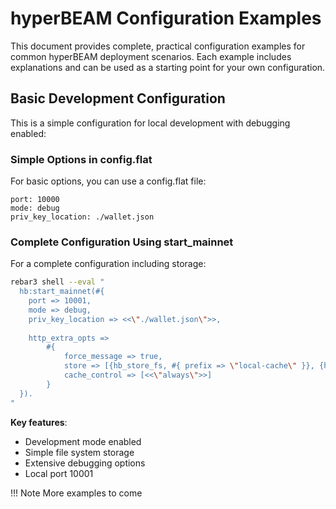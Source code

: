 # hyperBEAM Configuration Examples

This document provides complete, practical configuration examples for common hyperBEAM deployment scenarios. Each example includes explanations and can be used as a starting point for your own configuration.

## Basic Development Configuration

This is a simple configuration for local development with debugging enabled:

### Simple Options in config.flat

For basic options, you can use a config.flat file:

```
port: 10000
mode: debug
priv_key_location: ./wallet.json

```

### Complete Configuration Using start_mainnet

For a complete configuration including storage:

```bash
rebar3 shell --eval "
  hb:start_mainnet(#{
    port => 10001,
    mode => debug,
    priv_key_location => <<\"./wallet.json\">>,
    
	http_extra_opts =>
		#{
			force_message => true,
			store => [{hb_store_fs, #{ prefix => \"local-cache\" }}, {hb_store_gateway, #{}}],
			cache_control => [<<\"always\">>]
		}
  }).
"
```

**Key features**:

- Development mode enabled
- Simple file system storage
- Extensive debugging options
- Local port 10001

!!! Note
    More examples to come